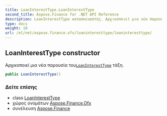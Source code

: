```yaml
---
title: LoanInterestType.LoanInterestType
second_title: Aspose.Finance for .NET API Reference
description: LoanInterestType κατασκευαστής. Αρχικοποιεί μια νέα παρουσία τουLoanInterestType τάξη.
type: docs
weight: 10
url: /el/net/aspose.finance.ofx/loaninteresttype/loaninteresttype/
---
```

## LoanInterestType constructor

Αρχικοποιεί μια νέα παρουσία του[`LoanInterestType`](../) τάξη.

```csharp
public LoanInterestType()
```

### Δείτε επίσης

* class [LoanInterestType](../)
* χώρος ονομάτων [Aspose.Finance.Ofx](../../loaninteresttype/)
* συνέλευση [Aspose.Finance](../../../)


